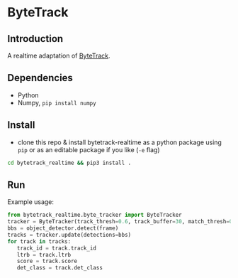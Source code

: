 # ByteTrack

## Introduction

A realtime adaptation of [ByteTrack](https://github.com/ifzhang/ByteTrack).

## Dependencies

- Python
- Numpy, `pip install numpy`

## Install

- clone this repo & install bytetrack-realtime as a python package using `pip` or as an editable package if you like (`-e` flag)
```bash
cd bytetrack_realtime && pip3 install .
```

## Run

Example usage:
```python
from bytetrack_realtime.byte_tracker import ByteTracker
tracker = ByteTracker(track_thresh=0.6, track_buffer=30, match_thresh=0.9)
bbs = object_detector.detect(frame)
tracks = tracker.update(detections=bbs)
for track in tracks:
   track_id = track.track_id
   ltrb = track.ltrb
   score = track.score
   det_class = track.det_class
```
